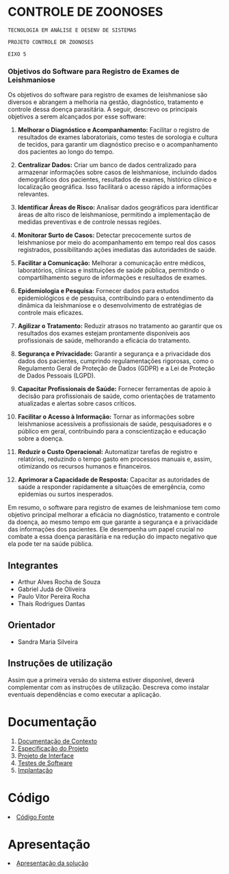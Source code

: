 # CONTROLE DE ZOONOSES 

`TECNOLOGIA EM ANÁLISE E DESENV DE SISTEMAS`

`PROJETO CONTROLE DR ZOONOSES`

`EIXO 5`

### Objetivos do Software para Registro de Exames de Leishmaniose

Os objetivos do software para registro de exames de leishmaniose são diversos e abrangem a melhoria na gestão, diagnóstico, tratamento e controle dessa doença parasitária. A seguir, descrevo os principais objetivos a serem alcançados por esse software:

1. **Melhorar o Diagnóstico e Acompanhamento:** Facilitar o registro de resultados de exames laboratoriais, como testes de sorologia e cultura de tecidos, para garantir um diagnóstico preciso e o acompanhamento dos pacientes ao longo do tempo.

2. **Centralizar Dados:** Criar um banco de dados centralizado para armazenar informações sobre casos de leishmaniose, incluindo dados demográficos dos pacientes, resultados de exames, histórico clínico e localização geográfica. Isso facilitará o acesso rápido a informações relevantes.

3. **Identificar Áreas de Risco:** Analisar dados geográficos para identificar áreas de alto risco de leishmaniose, permitindo a implementação de medidas preventivas e de controle nessas regiões.

4. **Monitorar Surto de Casos:** Detectar precocemente surtos de leishmaniose por meio do acompanhamento em tempo real dos casos registrados, possibilitando ações imediatas das autoridades de saúde.

5. **Facilitar a Comunicação:** Melhorar a comunicação entre médicos, laboratórios, clínicas e instituições de saúde pública, permitindo o compartilhamento seguro de informações e resultados de exames.

6. **Epidemiologia e Pesquisa:** Fornecer dados para estudos epidemiológicos e de pesquisa, contribuindo para o entendimento da dinâmica da leishmaniose e o desenvolvimento de estratégias de controle mais eficazes.

7. **Agilizar o Tratamento:** Reduzir atrasos no tratamento ao garantir que os resultados dos exames estejam prontamente disponíveis aos profissionais de saúde, melhorando a eficácia do tratamento.

8. **Segurança e Privacidade:** Garantir a segurança e a privacidade dos dados dos pacientes, cumprindo regulamentações rigorosas, como o Regulamento Geral de Proteção de Dados (GDPR) e a Lei de Proteção de Dados Pessoais (LGPD).

9. **Capacitar Profissionais de Saúde:** Fornecer ferramentas de apoio à decisão para profissionais de saúde, como orientações de tratamento atualizadas e alertas sobre casos críticos.

10. **Facilitar o Acesso à Informação:** Tornar as informações sobre leishmaniose acessíveis a profissionais de saúde, pesquisadores e o público em geral, contribuindo para a conscientização e educação sobre a doença.

11. **Reduzir o Custo Operacional:** Automatizar tarefas de registro e relatórios, reduzindo o tempo gasto em processos manuais e, assim, otimizando os recursos humanos e financeiros.

12. **Aprimorar a Capacidade de Resposta:** Capacitar as autoridades de saúde a responder rapidamente a situações de emergência, como epidemias ou surtos inesperados.

Em resumo, o software para registro de exames de leishmaniose tem como objetivo principal melhorar a eficácia no diagnóstico, tratamento e controle da doença, ao mesmo tempo em que garante a segurança e a privacidade das informações dos pacientes. Ele desempenha um papel crucial no combate a essa doença parasitária e na redução do impacto negativo que ela pode ter na saúde pública.

## Integrantes

*  Arthur Alves Rocha de Souza
* Gabriel Judá de Oliveira
* Paulo Vitor Pereira Rocha
* Thaís Rodrigues Dantas

## Orientador

* Sandra Maria Silveira

## Instruções de utilização

Assim que a primeira versão do sistema estiver disponível, deverá complementar com as instruções de utilização. Descreva como instalar eventuais dependências e como executar a aplicação.

# Documentação

<ol>
<li><a href="docs/01-Documentação de Contexto.md"> Documentação de Contexto</a></li>
<li><a href="docs/02-Especificação do Projeto.md"> Especificação do Projeto</a></li>
<li><a href="docs/03-Projeto de Interface.md"> Projeto de Interface</a></li>
<li><a href="docs/04-Testes de Software.md"> Testes de Software</a></li>
<li><a href="docs/05-Implantação.md"> Implantação</a></li>
</ol>

# Código

<li><a href="src/README.md"> Código Fonte</a></li>

# Apresentação

<li><a href="presentation/README.md"> Apresentação da solução</a></li>
